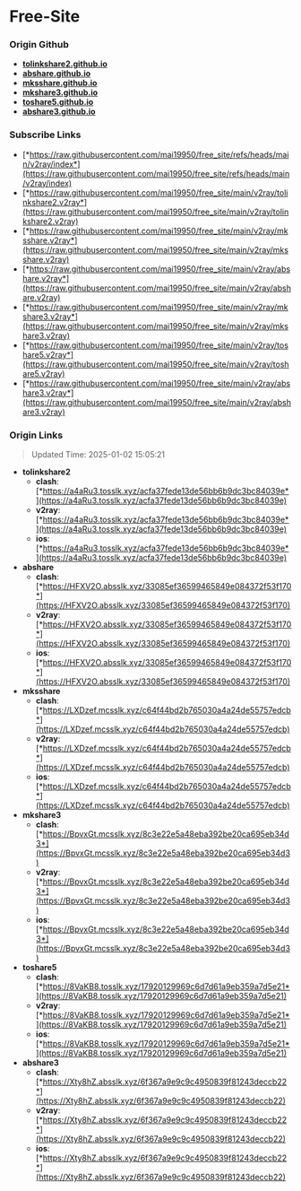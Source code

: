 # Free-Site

### Origin Github

- [**tolinkshare2.github.io**](https://github.com/tolinkshare2/tolinkshare2.github.io)
- [**abshare.github.io**](https://github.com/abshare/abshare.github.io)
- [**mksshare.github.io**](https://github.com/mksshare/mksshare.github.io)
- [**mkshare3.github.io**](https://github.com/mkshare3/mkshare3.github.io)
- [**toshare5.github.io**](https://github.com/toshare5/toshare5.github.io)
- [**abshare3.github.io**](https://github.com/abshare3/abshare3.github.io)

### Subscribe Links

- [*https://raw.githubusercontent.com/mai19950/free_site/refs/heads/main/v2ray/index*](https://raw.githubusercontent.com/mai19950/free_site/refs/heads/main/v2ray/index)
- [*https://raw.githubusercontent.com/mai19950/free_site/main/v2ray/tolinkshare2.v2ray*](https://raw.githubusercontent.com/mai19950/free_site/main/v2ray/tolinkshare2.v2ray)
- [*https://raw.githubusercontent.com/mai19950/free_site/main/v2ray/mksshare.v2ray*](https://raw.githubusercontent.com/mai19950/free_site/main/v2ray/mksshare.v2ray)
- [*https://raw.githubusercontent.com/mai19950/free_site/main/v2ray/abshare.v2ray*](https://raw.githubusercontent.com/mai19950/free_site/main/v2ray/abshare.v2ray)
- [*https://raw.githubusercontent.com/mai19950/free_site/main/v2ray/mkshare3.v2ray*](https://raw.githubusercontent.com/mai19950/free_site/main/v2ray/mkshare3.v2ray)
- [*https://raw.githubusercontent.com/mai19950/free_site/main/v2ray/toshare5.v2ray*](https://raw.githubusercontent.com/mai19950/free_site/main/v2ray/toshare5.v2ray)
- [*https://raw.githubusercontent.com/mai19950/free_site/main/v2ray/abshare3.v2ray*](https://raw.githubusercontent.com/mai19950/free_site/main/v2ray/abshare3.v2ray)

### Origin Links

> Updated Time: 2025-01-02 15:05:21

- **tolinkshare2**
  - **clash**: [*https://a4aRu3.tosslk.xyz/acfa37fede13de56bb6b9dc3bc84039e*](https://a4aRu3.tosslk.xyz/acfa37fede13de56bb6b9dc3bc84039e)
  - **v2ray**: [*https://a4aRu3.tosslk.xyz/acfa37fede13de56bb6b9dc3bc84039e*](https://a4aRu3.tosslk.xyz/acfa37fede13de56bb6b9dc3bc84039e)
  - **ios**: [*https://a4aRu3.tosslk.xyz/acfa37fede13de56bb6b9dc3bc84039e*](https://a4aRu3.tosslk.xyz/acfa37fede13de56bb6b9dc3bc84039e)
- **abshare**
  - **clash**: [*https://HFXV2O.absslk.xyz/33085ef36599465849e084372f53f170*](https://HFXV2O.absslk.xyz/33085ef36599465849e084372f53f170)
  - **v2ray**: [*https://HFXV2O.absslk.xyz/33085ef36599465849e084372f53f170*](https://HFXV2O.absslk.xyz/33085ef36599465849e084372f53f170)
  - **ios**: [*https://HFXV2O.absslk.xyz/33085ef36599465849e084372f53f170*](https://HFXV2O.absslk.xyz/33085ef36599465849e084372f53f170)
- **mksshare**
  - **clash**: [*https://LXDzef.mcsslk.xyz/c64f44bd2b765030a4a24de55757edcb*](https://LXDzef.mcsslk.xyz/c64f44bd2b765030a4a24de55757edcb)
  - **v2ray**: [*https://LXDzef.mcsslk.xyz/c64f44bd2b765030a4a24de55757edcb*](https://LXDzef.mcsslk.xyz/c64f44bd2b765030a4a24de55757edcb)
  - **ios**: [*https://LXDzef.mcsslk.xyz/c64f44bd2b765030a4a24de55757edcb*](https://LXDzef.mcsslk.xyz/c64f44bd2b765030a4a24de55757edcb)
- **mkshare3**
  - **clash**: [*https://BpvxGt.mcsslk.xyz/8c3e22e5a48eba392be20ca695eb34d3*](https://BpvxGt.mcsslk.xyz/8c3e22e5a48eba392be20ca695eb34d3)
  - **v2ray**: [*https://BpvxGt.mcsslk.xyz/8c3e22e5a48eba392be20ca695eb34d3*](https://BpvxGt.mcsslk.xyz/8c3e22e5a48eba392be20ca695eb34d3)
  - **ios**: [*https://BpvxGt.mcsslk.xyz/8c3e22e5a48eba392be20ca695eb34d3*](https://BpvxGt.mcsslk.xyz/8c3e22e5a48eba392be20ca695eb34d3)
- **toshare5**
  - **clash**: [*https://8VaKB8.tosslk.xyz/17920129969c6d7d61a9eb359a7d5e21*](https://8VaKB8.tosslk.xyz/17920129969c6d7d61a9eb359a7d5e21)
  - **v2ray**: [*https://8VaKB8.tosslk.xyz/17920129969c6d7d61a9eb359a7d5e21*](https://8VaKB8.tosslk.xyz/17920129969c6d7d61a9eb359a7d5e21)
  - **ios**: [*https://8VaKB8.tosslk.xyz/17920129969c6d7d61a9eb359a7d5e21*](https://8VaKB8.tosslk.xyz/17920129969c6d7d61a9eb359a7d5e21)
- **abshare3**
  - **clash**: [*https://Xty8hZ.absslk.xyz/6f367a9e9c9c4950839f81243deccb22*](https://Xty8hZ.absslk.xyz/6f367a9e9c9c4950839f81243deccb22)
  - **v2ray**: [*https://Xty8hZ.absslk.xyz/6f367a9e9c9c4950839f81243deccb22*](https://Xty8hZ.absslk.xyz/6f367a9e9c9c4950839f81243deccb22)
  - **ios**: [*https://Xty8hZ.absslk.xyz/6f367a9e9c9c4950839f81243deccb22*](https://Xty8hZ.absslk.xyz/6f367a9e9c9c4950839f81243deccb22)
